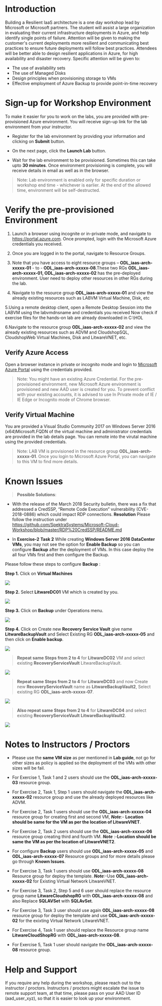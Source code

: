 
# Introduction

Building a Resilient IaaS architecture is a one day workshop lead by Microsoft or Microsoft partners. The student will assist a large organization in evaluating their current infrastructure deployments in Azure, and help identify single points of failure. Attention will be given to making the customer's current deployments more resilient and communicating best practices to ensure future deployments will follow best practices.
Attendees will be better able to design resilient applications in Azure, for high availability and disaster recovery. Specific attention will be given to:
 

*	The use of availability sets
*	The use of Managed Disks
*	Design principles when provisioning storage to VMs
*	Effective employment of Azure Backup to provide point-in-time recovery

 
# Sign-up for Workshop Environment

To make it easier for you to work on the labs, you are provided with pre-provisioned Azure environment. You will receive sign-up link for the lab environment from your instructor. 

* Register for the lab environment by providing your information and clicking on **Submit** button.

* On the next page, click the **Launch Lab** button.
  
* Wait for the lab environment to be provisioned. Sometimes this can take upto **30 minutes**. Once environment provisioning is complete, you will receive details in email as well as in the browser.
 
 > Note: Lab environment is enabled only for specific duration or workshop end time - whichever is earlier. At the end of the allowed time, environment will be self-destructed.
 
# Verify the pre-provisioned Environment

1. Launch a browser using incognite or in-private mode, and navigate to https://portal.azure.com. Once prompted, login with the Microsoft Azure credentials you received.   

2. Once you are logged in to the portal, navigate to Resource Groups. 
 
3. Note that you have access to eight resource groups – **ODL_iaas-arch-xxxxx-01** - to - **ODL_iaas-arch-xxxxx-08**.These two RGs         **ODL_iaas-arch-xxxxx-01, ODL_iaas-arch-xxxxx-02** has the pre-deployed environment. User need to deploy other resources in other RGs     during the lab.

4. Navigate to the resource group **ODL_iaas-arch-xxxxx-01** and view the already existing resources such as LABVM Virtual Machine,         Disk, etc

5.Using a remote desktop client, open a Remote Desktop Session into the LABVM using the labvmdnsname and credentials you received
   Now check if exercise files for the hands-on lab are already downloaded in C:\HOL

6.Navigate to the resource group **ODL_iaas-arch-xxxxx-02** and view the already existing resources such as ADVM and CloudshopSQL,        CloudshopWeb Virtual Machines, Disk and LitwareVNET, etc.




## Verify Azure Access

Open a browser instance in private or incognito mode and login to [Microsoft Azure Portal](https://portal.azure.com) using the credentials provided.

> Note: You might have an existing Azure Credential. For the pre-provisioned environment, new Microsoft Azure environment is provisioned and new AAD user is created for you. To prevent conflict with your existing accounts, it is advised to use In Private mode of IE / IE Edge or Incognito mode of Chrome browser.

## Verify Virtual Machine

You are provided a Visual Studio Community 2017 on Windows Server 2016 (x64)Microsoft.FQDN of the virtual machine and administrator credentials are provided in the lab details page. You can remote into the virutal machine using the provided credentials.

> Note: LAB VM is provisioned in the resource group **ODL_iaas-arch-xxxxx-01**. Once you login to Microsoft Azure Portal, you can navigate to this VM to find more details.


# Known Issues

> **Possible Solutions**:

* With the release of the March 2018 Security bulletin, there was a fix that addressed a CredSSP, “Remote Code Execution” vulnerability (CVE-2018-0886) which could impact RDP connections. 
**Resolution**
Please follow the instruction under https://github.com/SpektraSystems/Microsoft-Cloud-Workshop/blob/master/RDP%20CredSSP/README.md  

* In **Exercise-2** **Task 2** While creating **Windows Server 2016 DataCenter VMs**, you may not see the option for **Enable Backup** so you can configure **Backup** after the deployment of VMs. In this case deploy the all four VMs first and then configure the Backup.

 Please follow these steps to configure **Backup** :

**Step 1.** Click on **Virtual Machines** 

  ![](images/virtualMachines.png)

**Step 2.**  Select **LitwareDC01** VM which is created by you.

  ![](images/LitwareDC01.png)

**Step 3.** Click on **Backup** under Operations menu.

  ![](images/backupDC01.png)

**Step 4.** Click on Create new **Recovery Service Vault** give name **LitwareBackupVault** and Select Existing RG **ODL_iaas-arch-xxxxx-05** and then click on **Enable backup**.

 ![](images/finalbackup01.png)

> **Repeat same Steps from  2 to 4** for **LitwareDC02** VM and select existing **RecoveryServiceVault** LitwareBackupVault.

 ![](images/finalbackupDC02.png)

> **Repeat same Steps from  2 to 4** for **LitwareDC03** and now Create new **RecoveryServiceVault** name as **LitwareBackupVault2**, Select existing RG **ODL_iaas-arch-xxxxx-07**.
 
 ![](images/finalbackupDC03.png)
 
 > **Also repeat same Steps from  2 to 4** for **LitwareDC04** and select existing **RecoveryServiceVault**  **LitwareBackupVault2**.

 ![](images/FinalbackupDC04.png)




# Notes to Instructors / Proctors

* Please use the **same VM size** as per mentioned in **Lab guide**, not go for other sizes as policy is applied so the deployment of    the VMs with other sizes will be fail. 

* For Exercise 1, Task 1 and 2 users should use the **ODL_iaas-arch-xxxxx-03** resource group.

* For Exercise 2, Task 1, Step 1 users should navigate the **ODL_iaas-arch-xxxxx-02** resource group and use the already deployed         resources like ADVM. 

* For Exercise 2, Task 1 users should use the **ODL_iaas-arch-xxxxx-04** resource group for creating first and second VM, ***Note***:-  **Location should be same for the VM as per the location of LitwareVNET**.

* For Exercise 2, Task 2 users should use the **ODL_iaas-arch-xxxxx-06** resource group creating third and fourth VM. ***Note*** :-**Location should be same the VM as per the location of LitwareVNET2**.

* For configure **Backup** users should use **ODL_iaas-arch-xxxxx-05** and **ODL_iaas-arch-xxxxx-07** Resource groups and for more  details please go through **Known Issues**.

* For Exercise 3, Task 1 users should use **ODL_iaas-arch-xxxxx-08** Resource group for deploy the template. ***Note***:-Use **ODL_iaas-arch-xxxxx-02** for Existing Virtual Network LitwareVNET.

* For Exercise 3, Task 2, Step 5 and 6 user should replace the resource group name **LitwareCloudshopRG** with **ODL_iaas-arch-xxxxx-08** and also Replace **SQLAVSet** with **SQLAvSet**.

* For Exercise 3, Task 3 user should use again **ODL_iaas-arch-xxxxx-08** resource group for deploy the template and use **ODL_iaas-arch-xxxxx-02** for the exixting Virtual Network LitwareVNET.

* For Exercise 4, Task 1 user should replace the Resource group name **LitwareCloudShopRG** with **ODL_iaas-arch-xxxxx-08**.

* For Exercise 5, Task 1 user should navigate the **ODL_iaas-arch-xxxxx-08** resource group.

# Help and Support

If you require any help during the workshop, please reach out to the instructor / proctors. Instructors / proctors might escalate the issue to remote support team, at that time, please pass on your AAD User ID (aad_user_xyz), so that it is easier to look up your environment.

  
